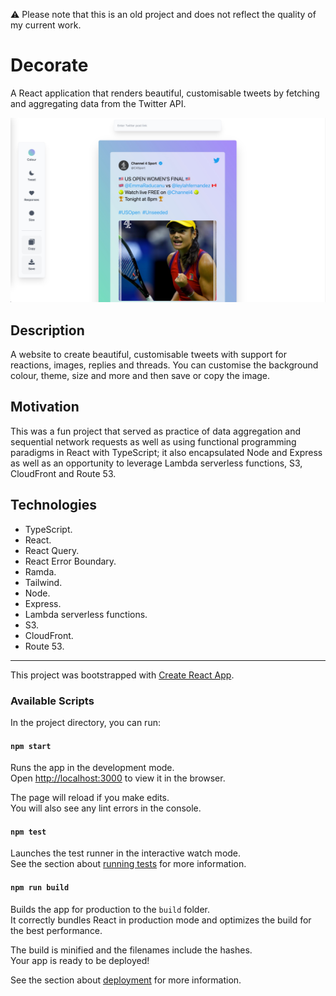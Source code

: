 ⚠️ Please note that this is an old project and does not reflect the quality of my current work.

# Decorate

A React application that renders beautiful, customisable tweets by fetching and aggregating data from the Twitter API.

![Decorate](documentation/decorate.jpeg)

## Description

A website to create beautiful, customisable tweets with support for reactions, images, replies and threads. You can customise the background colour, theme, size and more and then save or copy the image.

## Motivation

This was a fun project that served as practice of data aggregation and sequential network requests as well as using functional programming paradigms in React with TypeScript; it also encapsulated Node and Express as well as an opportunity to leverage Lambda serverless functions, S3, CloudFront and Route 53.

## Technologies

- TypeScript.
- React.
- React Query.
- React Error Boundary.
- Ramda.
- Tailwind.
- Node.
- Express.
- Lambda serverless functions.
- S3.
- CloudFront.
- Route 53.

---

This project was bootstrapped with [Create React App](https://github.com/facebook/create-react-app).

### Available Scripts

In the project directory, you can run:

#### `npm start`

Runs the app in the development mode.\
Open [http://localhost:3000](http://localhost:3000) to view it in the browser.

The page will reload if you make edits.\
You will also see any lint errors in the console.

#### `npm test`

Launches the test runner in the interactive watch mode.\
See the section about [running tests](https://facebook.github.io/create-react-app/docs/running-tests) for more information.

#### `npm run build`

Builds the app for production to the `build` folder.\
It correctly bundles React in production mode and optimizes the build for the best performance.

The build is minified and the filenames include the hashes.\
Your app is ready to be deployed!

See the section about [deployment](https://facebook.github.io/create-react-app/docs/deployment) for more information.
